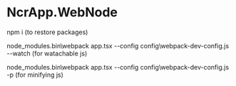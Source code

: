 ﻿# NcrApp.WebNode
npm i
(to restore packages)

node_modules\.bin\webpack app.tsx --config config\webpack-dev-config.js --watch
(for watachable js)

node_modules\.bin\webpack app.tsx --config config\webpack-dev-config.js -p
(for minifying js)

